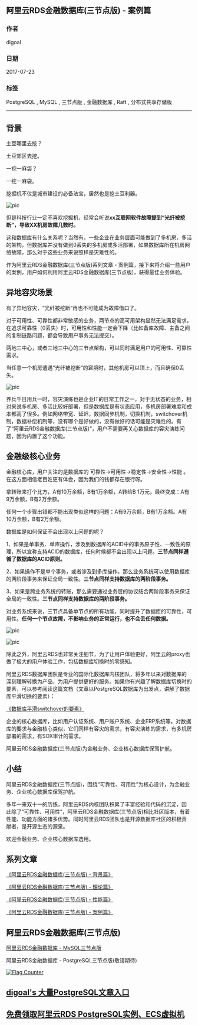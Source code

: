 ## 阿里云RDS金融数据库(三节点版) - 案例篇        
                 
### 作者                  
digoal                 
                   
### 日期                   
2017-07-23               
                            
### 标签            
PostgreSQL , MySQL , 三节点版 , 金融数据库 , Raft , 分布式共享存储版             
            
----            
             
## 背景     
土豆哪里去挖？  
  
土豆郊区去挖。  
  
一挖一麻袋？  
  
一挖一麻袋。  
  
挖掘机不仅是城市建设的必备法宝，居然也是挖土豆利器。  
  
![pic](20170723_01_pic_001.jpg)  
  
但是科技行业一定不喜欢挖掘机，经常会听说**xx互联网软件故障提到“光纤被挖断”，导致XX机房故障几数时。**     
  
这和数据库有什么关系呢？当然有，一些企业在业务层面可能做到了多机房，多活的架构，但数据库并没有做到0丢失的多机房或多活部署，如果数据库所在机房网络故障，那么对于这些业务来说照样是灾难性的。  
  
作为阿里云RDS金融数据库(三节点版)系列文章 - 案例篇，接下来将介绍一些用户的案例，用户如何利用阿里云RDS金融数据库(三节点版)，获得最佳业务体验。  
  
## 异地容灾场景  
有了异地容灾，“光纤被挖断”再也不可能成为故障借口了。  
  
对于可用性、可靠性都非常敏感的业务，两节点的高可用架构显然无法满足需求，在追求可靠性（0丢失）时，可用性和性能一定会下降（比如备库故障、主备之间的复制链路问题，都会导致用户事务无法提交）。  
  
两地三中心，或者三地三中心的三节点架构，可以同时满足用户的可用性、可靠性需求。  
  
当任意一个机房遭遇“光纤被挖断”的窘境时，其他机房可以顶上，而且确保0丢失。  
  
![pic](20170723_01_pic_002.jpg)  
  
养兵千日用兵一时，容灾演练也是企业IT的日常工作之一，对于无状态的业务，相对来说多机房、多活比较好部署，但是数据库是有状态应用，多机房部署难度和成本都高了很多。例如网络带宽、延迟，数据同步机制，切换机制，switchover机制，数据补偿机制等，没有哪个是好做的，没有做好的话可能是灾难性的。有了“阿里云RDS金融数据库(三节点版)”，用户不需要再关心数据库的容灾演练问题，因为内置了这个功能。  
  
## 金融级核心业务  
  
金融核心库，用户关注的是数据库的 可靠性->可用性->稳定性->安全性->性能 。在这方面相信老百姓更有体会，因为我们的钱都存在银行呀。  
  
拿转账来打个比方，A有10万余额，B有1万余额，A转给B 1万元，最终变成：A有9万余额，B有2万余额。  
  
任何一个步骤出错都不能出现类似这样的问题：A有9万余额，B有1万余额。A有10万余额，B有2万余额。  
   
数据库是如何保证不会出现以上问题的呢？   
  
1、如果是单事务、单库操作，涉及到数据库的ACID中的事务原子性、一致性的原理，所以宣称支持ACID的数据库，任何时候都不会出现以上问题。**三节点同样遵循了数据库的ACID原则。**  
  
2、如果操作不是单个事务，或者涉及到多库操作，那么业务系统可以使用数据库的两阶段事务来保证全局一致性。**三节点同样支持数据库的两阶段事务。**  
  
3、如果是跨业务系统的转账，那么需要通过业务层的协议结合两阶段事务来保证全局的一致性。**三节点同样支持数据库的两阶段事务。**  
  
对业务系统来说，三节点具备单节点的所有功能，同时提升了数据库的可靠性，可用性。**任何一个节点故障，不影响业务的正常运行，也不会丢任何数据。**  
  
![pic](20170723_01_pic_003.jpg)  
    
![pic](20170723_01_pic_004.jpg)  
    
除此之外，阿里云RDS也非常关注细节，为了让用户体验更好，阿里云的proxy也做了极大的用户体验工作，包括数据库切换时的零感知。  
  
阿里云RDS数据库团队是专业的国际化数据库内核团队，将多年以来对数据库的深刻理解转换为产品，为用户提供更好的服务。如果你有兴趣了解数据库切换时的要素，可以参考阅读这篇文档（文章以PostgreSQL数据库为出发点，讲解了数据库平滑切换的要素）：  
  
[《数据库平滑switchover的要素》](../201706/20170619_01.md)    
  
企业的核心数据库，比如用户认证系统、用户账户系统、企业ERP系统等。对数据库的要求与金融核心类似，它们同样有容灾的需求，有容灾演练的需求，有多机房部署的需求，有SOX审计的需求。  
  
阿里云RDS金融数据库(三节点版)为金融业务、企业核心数据库保驾护航。  
  
## 小结    
阿里云RDS金融数据库(三节点版)，围绕“可靠性、可用性”为核心设计，为金融业务、企业核心数据库保驾护航。  
    
多年一来双十一的历练，阿里云RDS内核团队积累了丰富经验和代码的沉淀，因此除了“可靠性、可用性”，阿里云RDS金融数据库(三节点版)相比社区版本，有着性能、功能方面的诸多优势。同时阿里云RDS团队也是开源数据库社区的积极贡献者，是开源生态的源泉。    
    
欢迎金融业务、企业核心数据库选用。  
    
## 系列文章          
[《阿里云RDS金融数据库(三节点版) - 背景篇》](../201707/20170709_02.md)    
         
[《阿里云RDS金融数据库(三节点版) - 理论篇》](../201707/20170710_01.md)    
          
[《阿里云RDS金融数据库(三节点版) - 性能篇》](../201707/20170713_01.md)    
          
[《阿里云RDS金融数据库(三节点版) - 案例篇》](../201707/20170723_01.md)    
           
## 阿里云RDS金融数据库(三节点版)        
[阿里云RDS金融数据库 - MySQL三节点版](https://help.aliyun.com/document_detail/51701.htm)            
            
阿里云RDS金融数据库 - PostgreSQL三节点版(敬请期待)            
            
  
<a rel="nofollow" href="http://info.flagcounter.com/h9V1"  ><img src="http://s03.flagcounter.com/count/h9V1/bg_FFFFFF/txt_000000/border_CCCCCC/columns_2/maxflags_12/viewers_0/labels_0/pageviews_0/flags_0/"  alt="Flag Counter"  border="0"  ></a>  
  
  
  
  
  
  
## [digoal's 大量PostgreSQL文章入口](https://github.com/digoal/blog/blob/master/README.md "22709685feb7cab07d30f30387f0a9ae")
  
  
## [免费领取阿里云RDS PostgreSQL实例、ECS虚拟机](https://free.aliyun.com/ "57258f76c37864c6e6d23383d05714ea")
  
